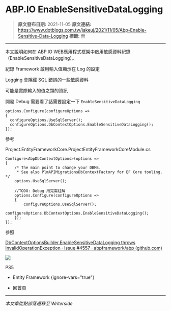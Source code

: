 # ABP.IO EnableSensitiveDataLogging

> **原文發布日期:** 2021-11-05
> **原文連結:** https://www.dotblogs.com.tw/jakeuj/2021/11/05/Abp-Enable-Sensitive-Data-Logging
> **標籤:** 無

---

本文說明如何在 ABP.IO WEB應用程式框架中啟用敏感資料紀錄（EnableSensitiveDataLogging）。

紀錄 Framework 啟用輸入值顯示在 Log 的設定

Logging 會隱藏 SQL 錯誤的一些敏感資料

可能是實際輸入的值之類的資訊

開發 Debug 需要看了話需要設定一下 `EnableSensitiveDataLogging`

```
options.Configure(configureOptions =>
{
  configureOptions.UseSqlServer();
  configureOptions.DbContextOptions.EnableSensitiveDataLogging();
});
```

參考

Project.EntityFrameworkCore.ProjectEntityFrameworkCoreModule.cs

```
Configure<AbpDbContextOptions>(options =>
{
    /* The main point to change your DBMS.
     * See also PlmAPIMigrationsDbContextFactory for EF Core tooling. */
    options.UseSqlServer();

    //TODO: Debug 用完需註解
    options.Configure(configureOptions =>
    {
        configureOptions.UseSqlServer();
        configureOptions.DbContextOptions.EnableSensitiveDataLogging();
    });
});
```

參照

[DbContextOptionsBuilder.EnableSensitiveDataLogging throws InvalidOperationException · Issue #4557 · abpframework/abp (github.com)](https://github.com/abpframework/abp/issues/4557)

![](https://card.psnprofiles.com/1/jakeuj.png)

PS5

* Entity Framework
{ignore-vars="true"}

* 回首頁

---

*本文章從點部落遷移至 Writerside*
